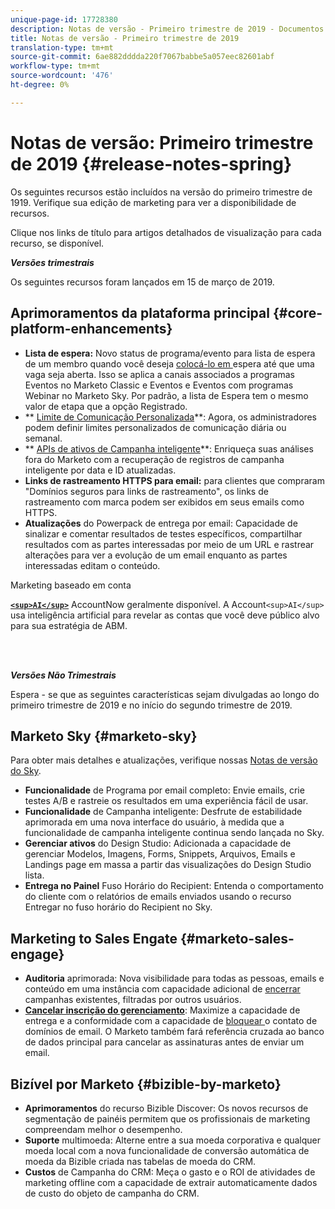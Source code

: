 ```yaml
---
unique-page-id: 17728380
description: Notas de versão - Primeiro trimestre de 2019 - Documentos do Marketing - Documentação do produto
title: Notas de versão - Primeiro trimestre de 2019
translation-type: tm+mt
source-git-commit: 6ae882dddda220f7067babbe5a057eec82601abf
workflow-type: tm+mt
source-wordcount: '476'
ht-degree: 0%

---
```



# Notas de versão: Primeiro trimestre de 2019 {#release-notes-spring}

Os seguintes recursos estão incluídos na versão do primeiro trimestre de 1919. Verifique sua edição de marketing para ver a disponibilidade de recursos.

Clique nos links de título para artigos detalhados de visualização para cada recurso, se disponível.

***Versões trimestrais***

Os seguintes recursos foram lançados em 15 de março de 2019.

## Aprimoramentos da plataforma principal {#core-platform-enhancements}

* **Lista de espera:** Novo status de programa/evento para lista de espera de um membro quando você deseja  [colocá-lo em ](../../product-docs/core-marketo-concepts/smart-campaigns/program-flow-actions/change-program-status.md) espera até que uma vaga seja aberta. Isso se aplica a canais associados a programas Eventos no Marketo Classic e Eventos e Eventos com programas Webinar no Marketo Sky. Por padrão, a lista de Espera tem o mesmo valor de etapa que a opção Registrado.
* ** [Limite de Comunicação Personalizada](../../product-docs/administration/email-setup/enable-communication-limits.md)**: Agora, os administradores podem definir limites personalizados de comunicação diária ou semanal.
* ** [APIs de ativos de Campanha inteligente](https://developers.marketo.com/rest-api/assets/campaigns/)**: Enriqueça suas análises fora do Marketo com a recuperação de registros de campanha inteligente por data e ID atualizadas.
* **Links de rastreamento HTTPS para email:** para clientes que compraram &quot;Domínios seguros para links de rastreamento&quot;, os links de rastreamento com marca podem ser exibidos em seus emails como HTTPS.
* **Atualizações** do Powerpack de entrega por email: Capacidade de sinalizar e comentar resultados de testes específicos, compartilhar resultados com as partes interessadas por meio de um URL e rastrear alterações para ver a evolução de um email enquanto as partes interessadas editam o conteúdo.

Marketing baseado em conta

**[`<sup>AI</sup>`](../../product-docs/account-based-marketing/account-profiling/account-profiling-ranking-and-tuning.md)** AccountNow geralmente disponível. A Account`<sup>AI</sup>` usa inteligência artificial para revelar as contas que você deve público alvo para sua estratégia de ABM.

<br> 

***Versões Não Trimestrais***

Espera - se que as seguintes características sejam divulgadas ao longo do primeiro trimestre de 2019 e no início do segundo trimestre de 2019.

## Marketo Sky {#marketo-sky}

Para obter mais detalhes e atualizações, verifique nossas [Notas de versão do Sky](https://help.marketo.com/hc/en-us/articles/360015760534-Q1-Releases).

* **Funcionalidade** de Programa por email completo: Envie emails, crie testes A/B e rastreie os resultados em uma experiência fácil de usar.
* **Funcionalidade** de Campanha inteligente: Desfrute de estabilidade aprimorada em uma nova interface do usuário, à medida que a funcionalidade de campanha inteligente continua sendo lançada no Sky.
* **Gerenciar ativos** do Design Studio: Adicionada a capacidade de gerenciar Modelos, Imagens, Forms, Snippets, Arquivos, Emails e Landings page em massa a partir das visualizações do Design Studio lista.
* **Entrega no Painel** Fuso Horário do Recipient: Entenda o comportamento do cliente com o relatórios de emails enviados usando o recurso Entregar no fuso horário do Recipient no Sky.

## Marketing to Sales Engate {#marketo-sales-engage}

* **Auditoria** aprimorada: Nova visibilidade para todas as pessoas, emails e  [](../../product-docs/marketo-sales-connect/templates/view-template-list-as-a-another-user.md) conteúdo em uma instância com capacidade adicional de  [encerrar ](../../product-docs/marketo-sales-connect/campaigns/view-campaigns-list-as-another-user.md)campanhas existentes, filtradas por outros usuários.
* **[Cancelar inscrição do gerenciamento](../../product-docs/marketo-sales-connect/email/unsubscribes/marketo-unsubscribe-check.md)**: Maximize a capacidade de entrega e a conformidade com a capacidade de  [bloquear ](../../product-docs/marketo-sales-connect/admin/blocked-domains.md) o contato de domínios de email. O Marketo também fará referência cruzada ao banco de dados principal para cancelar as assinaturas antes de enviar um email.

## Bizível por Marketo {#bizible-by-marketo}

* **Aprimoramentos** do recurso Bizible Discover: Os novos recursos de segmentação de painéis permitem que os profissionais de marketing compreendam melhor o desempenho.
* **Suporte** multimoeda: Alterne entre a sua moeda corporativa e qualquer moeda local com a nova funcionalidade de conversão automática de moeda da Bizible criada nas tabelas de moeda do CRM.
* **Custos** de Campanha do CRM: Meça o gasto e o ROI de atividades de marketing offline com a capacidade de extrair automaticamente dados de custo do objeto de campanha do CRM.

